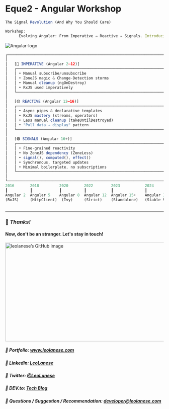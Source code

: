 # Eque2 - Angular Workshop 

```ts
The Signal Revolution (And Why You Should Care)

Workshop:
      Evolving Angular: From Imperative → Reactive → Signals. Introducing the New Angular Mindset
```

![Angular-logo](https://raw.githubusercontent.com/LeoLaneseEque2/Angular-Signals/refs/heads/main/images/angular.webp?token=GHSAT0AAAAAADMSCYKF5REB6DTPZUPQSGPM2HDZF2Q)


```js
┌───────────────────────────────────────────────────────────────────────────────┐
│                                                                               │
│   [🔴 IMPERATIVE (Angular 2–12)]                                             │
│   ┌───────────────────────────────────────────────────────────────────────┐   │
│   │ • Manual subscribe/unsubscribe                                        │   │
│   │ • ZoneJS magic & Change-Detection storms                              │   │
│   │ • Manual cleanup (ngOnDestroy)                                        │   │
│   │ • RxJS used imperatively                                              │   │
│   └───────────────────────────────────────────────────────────────────────┘   │
│                                                                               │
│   [🟡 REACTIVE (Angular 12–16)]                                              │
│   ┌───────────────────────────────────────────────────────────────────────┐   │
│   │ • Async pipes & declarative templates                                 │   │
│   │ • RxJS mastery (streams, operators)                                   │   │
│   │ • Less manual cleanup (takeUntilDestroyed)                            │   │
│   │ • "Pull data → display" pattern                                       │   │
│   └───────────────────────────────────────────────────────────────────────┘   │
│                                                                               │
│   [🟢 SIGNALS (Angular 16+)]                                                 │
│   ┌───────────────────────────────────────────────────────────────────────┐   │
│   │ • Fine-grained reactivity                                             │   │
│   │ • No ZoneJS dependency (ZoneLess)                                     │   │
│   │ • signal(), computed(), effect()                                      │   │
│   │ • Synchronous, targeted updates                                       │   │
│   │ • Minimal boilerplate, no subscriptions                               │   │
│   └───────────────────────────────────────────────────────────────────────┘   │
│                                                                               │
└───────────────────────────────────────────────────────────────────────────────┘
2016       2018         2020       2022        2023           2024               2025                2026 
┃          ┃            ┃          ┃           ┃              ┃                  ┃                    ┃    
Angular 2  Angular 5    Angular 8  Angular 12  Angular 15+    Angular 17+        Angular 19+          Angular 21+
(RxJS)     (HttpClient)  (Ivy)     (Strict)    (Standalone)   (Stable Signals)   (Deferrable Views)  (ZoneLess default, 
                                                                                                      Signal-Based forms, httpResource)
```

---

### :100: <i>Thanks!</i>
#### Now, don't be an stranger. Let's stay in touch!

<a href="https://github.com/leolanese" target="_blank" rel="noopener noreferrer">
  <img src="https://scastiel.dev/api/image/leolanese?dark&removeLink" alt="leolanese’s GitHub image" width="600" height="314" />
</a>

##### :radio_button: Portfolio: <a href="https://www.leolanese.com" target="_blank">www.leolanese.com</a>
##### :radio_button: Linkedin: <a href="https://www.linkedin.com/in/leolanese/" target="_blank">LeoLanese</a>
##### :radio_button: Twitter: <a href="https://twitter.com/LeoLanese" target="_blank">@LeoLanese</a>
##### :radio_button: DEV.to: <a href="https://www.dev.to/leolanese" target="_blank">Tech Blog</a>
##### :radio_button: Questions / Suggestion / Recommendation: developer@leolanese.com
